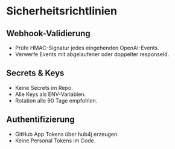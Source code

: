 # Sicherheitsrichtlinien

## Webhook-Validierung
- Prüfe HMAC-Signatur jedes eingehenden OpenAI-Events.
- Verwerfe Events mit abgelaufener oder doppelter responseId.

## Secrets & Keys
- Keine Secrets im Repo.
- Alle Keys als ENV-Variablen.
- Rotation alle 90 Tage empfohlen.

## Authentifizierung
- GitHub App Tokens über hub4j erzeugen.
- Keine Personal Tokens im Code.
